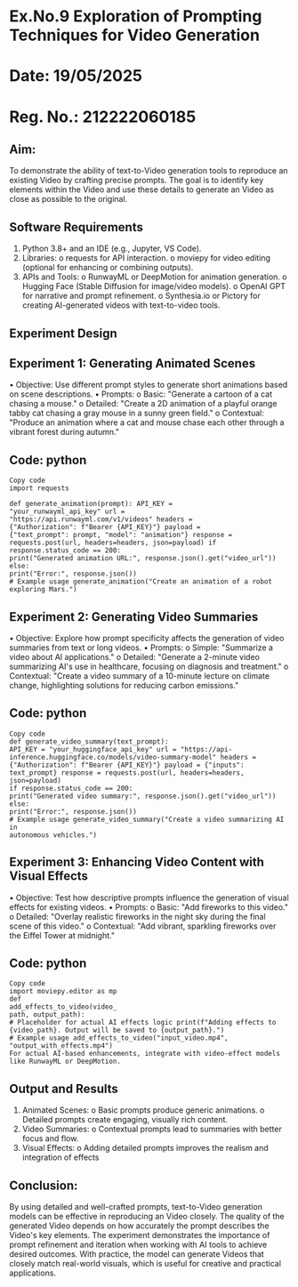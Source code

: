 # Ex.No.9 Exploration of Prompting Techniques for Video Generation

# Date: 19/05/2025
# Reg. No.: 212222060185

## Aim:
To demonstrate the ability of text-to-Video generation tools to reproduce an existing Video by crafting precise prompts. The goal is to identify key elements within the Video and use these details to generate an Video as close as possible to the original.

## Software Requirements
1. Python 3.8+ and an IDE (e.g., Jupyter, VS Code).
2. Libraries:
o requests for API interaction.
o moviepy for video editing (optional for enhancing or combining outputs).
3. APIs and Tools:
o RunwayML or DeepMotion for animation generation. 
o Hugging Face (Stable Diffusion for image/video models).
 o OpenAI GPT for narrative and prompt
refinement.
o Synthesia.io or Pictory for creating AI-generated videos with text-to-video tools.

## Experiment Design
## Experiment 1: Generating Animated Scenes
• Objective: Use different prompt styles to generate short animations based on scene descriptions.
• Prompts:
o Basic: "Generate a cartoon of a cat chasing a mouse."
o Detailed: "Create a 2D animation of a playful orange tabby cat chasing a gray mouse in a sunny green field."
o Contextual: "Produce an animation where a cat and mouse chase each other through a vibrant forest during autumn."

## Code: python
```
Copy code
import requests

def generate_animation(prompt): API_KEY =
"your_runwayml_api_key" url =
"https://api.runwayml.com/v1/videos" headers =
{"Authorization": f"Bearer {API_KEY}"} payload =
{"text_prompt": prompt, "model": "animation"} response =
requests.post(url, headers=headers, json=payload) if
response.status_code == 200:
print("Generated animation URL:", response.json().get("video_url"))
else:
print("Error:", response.json())
# Example usage generate_animation("Create an animation of a robot
exploring Mars.")
```
## Experiment 2: Generating Video Summaries
• Objective: Explore how prompt specificity affects the generation of video summaries from text or long videos.
• Prompts:
o Simple: "Summarize a video about AI applications."
o Detailed: "Generate a 2-minute video summarizing AI's use in healthcare, focusing on diagnosis and treatment."
o Contextual: "Create a video summary of a 10-minute lecture on climate change, highlighting solutions for reducing carbon emissions."

## Code: python 
```
Copy code 
def generate_video_summary(text_prompt):
API_KEY = "your_huggingface_api_key" url = "https://api-
inference.huggingface.co/models/video-summary-model" headers =
{"Authorization": f"Bearer {API_KEY}"} payload = {"inputs":
text_prompt} response = requests.post(url, headers=headers, json=payload)
if response.status_code == 200:
print("Generated video summary:", response.json().get("video_url"))
else:
print("Error:", response.json())
# Example usage generate_video_summary("Create a video summarizing AI in
autonomous vehicles.")
```

## Experiment 3: Enhancing Video Content with Visual Effects
• Objective: Test how descriptive prompts influence the generation of visual effects for existing videos.
• Prompts:
o Basic: "Add fireworks to this video."
o Detailed: "Overlay realistic fireworks in the night sky during the final scene of this video."
 o Contextual: "Add vibrant, sparkling fireworks over the Eiffel Tower at midnight."
 
## Code: python 
```
Copy code
import moviepy.editor as mp
def
add_effects_to_video(video_
path, output_path):
# Placeholder for actual AI effects logic print(f"Adding effects to
{video_path}. Output will be saved to {output_path}.")
# Example usage add_effects_to_video("input_video.mp4",
"output_with_effects.mp4")
For actual AI-based enhancements, integrate with video-effect models like RunwayML or DeepMotion.
```

## Output and Results
1. Animated Scenes:
o Basic prompts produce generic animations.
o Detailed prompts create engaging, visually rich content.
2. Video Summaries: o Contextual prompts lead to summaries with better focus and flow.
3. Visual Effects:
o Adding detailed prompts improves the realism and integration of effects

## Conclusion:
By using detailed and well-crafted prompts, text-to-Video generation models can be effective in reproducing an Video closely. The quality of the generated Video depends on how accurately the prompt describes the Video's key elements. The experiment demonstrates the importance of prompt refinement and iteration when working with AI tools to achieve desired outcomes. With practice, the model can generate Videos that closely match real-world visuals, which is useful for creative and practical applications.
